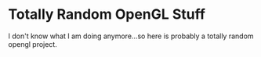 # Totally Random OpenGL Stuff

I don't know what I am doing anymore...so here is probably a totally random opengl project.
